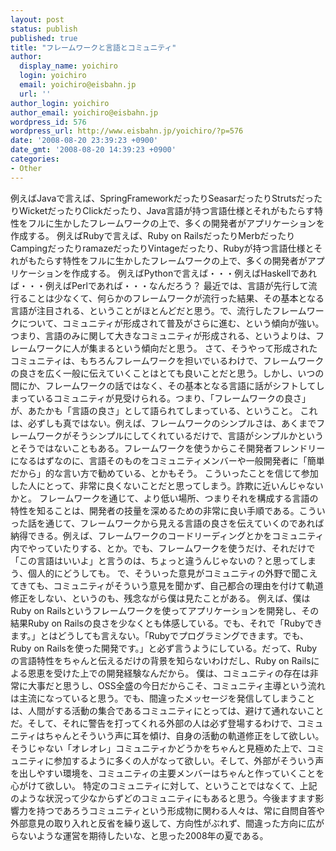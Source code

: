 ```yaml
---
layout: post
status: publish
published: true
title: "フレームワークと言語とコミュニティ"
author:
  display_name: yoichiro
  login: yoichiro
  email: yoichiro@eisbahn.jp
  url: ''
author_login: yoichiro
author_email: yoichiro@eisbahn.jp
wordpress_id: 576
wordpress_url: http://www.eisbahn.jp/yoichiro/?p=576
date: '2008-08-20 23:39:23 +0900'
date_gmt: '2008-08-20 14:39:23 +0900'
categories:
- Other
---
```


例えばJavaで言えば、SpringFrameworkだったりSeasarだったりStrutsだったりWicketだったりClickだったり、Java言語が持つ言語仕様とそれがもたらす特性をフルに生かしたフレームワークの上で、多くの開発者がアプリケーションを作成する。
例えばRubyで言えば、Ruby on RailsだったりMerbだったりCampingだったりramazeだったりVintageだったり、Rubyが持つ言語仕様とそれがもたらす特性をフルに生かしたフレームワークの上で、多くの開発者がアプリケーションを作成する。
例えばPythonで言えば・・・例えばHaskellであれば・・・例えばPerlであれば・・・なんだろう？
最近では、言語が先行して流行ることは少なくて、何らかのフレームワークが流行った結果、その基本となる言語が注目される、ということがほとんどだと思う。で、流行したフレームワークについて、コミュニティが形成されて普及がさらに進む、という傾向が強い。つまり、言語のみに関して大きなコミュニティが形成される、というよりは、フレームワークに人が集まるという傾向だと思う。
さて、そうやって形成されたコミュニティは、もちろんフレームワークを担いでいるわけで、フレームワークの良さを広く一般に伝えていくことはとても良いことだと思う。しかし、いつの間にか、フレームワークの話ではなく、その基本となる言語に話がシフトしてしまっているコミュニティが見受けられる。つまり、「フレームワークの良さ」が、あたかも「言語の良さ」として語られてしまっている、ということ。
これは、必ずしも真ではない。例えば、フレームワークのシンプルさは、あくまでフレームワークがそうシンプルにしてくれているだけで、言語がシンプルかというとそうではないこともある。フレームワークを使うからこそ開発者フレンドリーになるはずなのに、言語そのものをコミュニティメンバーや一般開発者に「簡単だから」的な言い方で勧めている、とかもそう。
こういったことを信じて参加した人にとって、非常に良くないことだと思ってしまう。詐欺に近いんじゃないかと。
フレームワークを通じて、より低い場所、つまりそれを構成する言語の特性を知ることは、開発者の技量を深めるための非常に良い手順である。こういった話を通じて、フレームワークから見える言語の良さを伝えていくのであれば納得できる。例えば、フレームワークのコードリーディングとかをコミュニティ内でやっていたりする、とか。でも、フレームワークを使うだけ、それだけで「この言語はいいよ」と言うのは、ちょっと違うんじゃないの？と思ってしまう、個人的にどうしても。
で、そういった意見がコミュニティの外野で聞こえてきても、コミュニティがそういう意見を聞かず、自己都合の理由を付けて軌道修正をしない、というのも、残念ながら僕は見たことがある。
例えば、僕はRuby on Railsというフレームワークを使ってアプリケーションを開発し、その結果Ruby on Railsの良さを少なくとも体感している。でも、それで「Rubyできます。」とはどうしても言えない。「Rubyでプログラミングできます。でも、Ruby on Railsを使った開発です。」と必ず言うようにしている。だって、Rubyの言語特性をちゃんと伝えるだけの背景を知らないわけだし、Ruby on Railsによる恩恵を受けた上での開発経験なんだから。
僕は、コミュニティの存在は非常に大事だと思うし、OSS全盛の今日だからこそ、コミュニティ主導という流れは主流になっていると思う。でも、間違ったメッセージを発信してしまうことは、人間がする活動の集合であるコミュニティにとっては、避けて通れないことだ。そして、それに警告を打ってくれる外部の人は必ず登場するわけで、コミュニティはちゃんとそういう声に耳を傾け、自身の活動の軌道修正をして欲しい。そうじゃない「オレオレ」コミュニティかどうかをちゃんと見極めた上で、コミュニティに参加するように多くの人がなって欲しい。そして、外部がそういう声を出しやすい環境を、コミュニティの主要メンバーはちゃんと作っていくことを心がけて欲しい。
特定のコミュニティに対して、ということではなくて、上記のような状況って少なからずどのコミュニティにもあると思う。今後ますます影響力を持つであろうコミュニティという形成物に関わる人々は、常に自問自答や外部意見の取り入れと反省を繰り返して、方向性がぶれず、間違った方向に広がらないような運営を期待したいな、と思った2008年の夏である。
